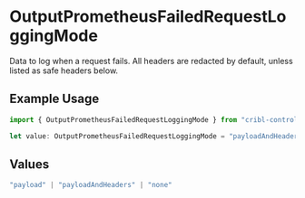 # OutputPrometheusFailedRequestLoggingMode

Data to log when a request fails. All headers are redacted by default, unless listed as safe headers below.

## Example Usage

```typescript
import { OutputPrometheusFailedRequestLoggingMode } from "cribl-control-plane/models";

let value: OutputPrometheusFailedRequestLoggingMode = "payloadAndHeaders";
```

## Values

```typescript
"payload" | "payloadAndHeaders" | "none"
```